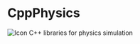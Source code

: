 # CppPhysics

![Icon](https://res.cloudinary.com/luca-morelli/image/upload/v1634982727/CppPhysics/Icon_cv2583.png)
C++ libraries for physics simulation
